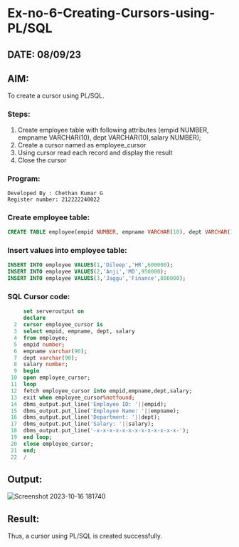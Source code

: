 # Ex-no-6-Creating-Cursors-using-PL/SQL
## DATE: 08/09/23
## AIM:
To create a cursor using PL/SQL.

### Steps:
1. Create employee table with following attributes (empid NUMBER, empname VARCHAR(10), dept VARCHAR(10),salary NUMBER);
2. Create a cursor named as employee_cursor
3. Using cursor read each record and display the result
4. Close the cursor

### Program:
```
Developed By : Chethan Kumar G
Register number: 212222240022
```
### Create employee table:
```sql
CREATE TABLE employee(empid NUMBER, empname VARCHAR(10), dept VARCHAR(10), salary NUMBER);
```
### Insert values into employee table: 
```sql
INSERT INTO employee VALUES(1,'Dileep','HR',600000);
INSERT INTO employee VALUES(2,'Anji','MD',950000);
INSERT INTO employee VALUES(3,'Jaggu','Finance',800000);
```
### SQL Cursor code:
```sql
     set serveroutput on
     declare
  2  cursor employee_cursor is
  3  select empid, empname, dept, salary
  4  from employee;
  5  empid number;
  6  empname varchar(90);
  7  dept varchar(90);
  8  salary number;
  9  begin
 10  open employee_cursor;
 11  loop
 12  fetch employee_cursor into empid,empname,dept,salary;
 13  exit when employee_cursor%notfound;
 14  dbms_output.put_line('Employee ID: '||empid);
 15  dbms_output.put_line('Employee Name: '||empname);
 16  dbms_output.put_line('Department: '||dept);
 17  dbms_output.put_line('Salary: '||salary);
 18  dbms_output.put_line('-x-x-x-x-x-x-x-x-x-x-x-x-x-');
 19  end loop;
 20  close employee_cursor;
 21  end;
 22  /
```
## Output:
![Screenshot 2023-10-16 181740](https://github.com/Gchethankumar/Ex-no-6-Creating-Cursors-using-PL-SQL/assets/118348224/448163a4-45ac-4952-89b0-983578e9edb6)

## Result:
Thus, a cursor using PL/SQL is created successfully.
